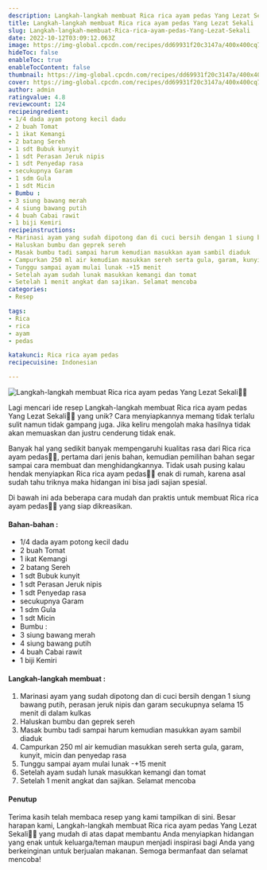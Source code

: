 ```yaml
---
description: Langkah-langkah membuat Rica rica ayam pedas Yang Lezat Sekali"
title: Langkah-langkah membuat Rica rica ayam pedas Yang Lezat Sekali
slug: Langkah-langkah-membuat-Rica-rica-ayam-pedas-Yang-Lezat-Sekali
date: 2022-10-12T03:09:12.063Z
image: https://img-global.cpcdn.com/recipes/dd69931f20c3147a/400x400cq70/photo.jpg
hideToc: false
enableToc: true
enableTocContent: false
thumbnail: https://img-global.cpcdn.com/recipes/dd69931f20c3147a/400x400cq70/photo.jpg
cover: https://img-global.cpcdn.com/recipes/dd69931f20c3147a/400x400cq70/photo.jpg
author: admin
ratingvalue: 4.8
reviewcount: 124
recipeingredient:
- 1/4 dada ayam potong kecil dadu
- 2 buah Tomat
- 1 ikat Kemangi
- 2 batang Sereh
- 1 sdt Bubuk kunyit
- 1 sdt Perasan Jeruk nipis
- 1 sdt Penyedap rasa
- secukupnya Garam
- 1 sdm Gula
- 1 sdt Micin
- Bumbu :
- 3 siung bawang merah
- 4 siung bawang putih
- 4 buah Cabai rawit
- 1 biji Kemiri
recipeinstructions:
- Marinasi ayam yang sudah dipotong dan di cuci bersih dengan 1 siung bawang putih, perasan jeruk nipis dan garam secukupnya selama 15 menit di dalam kulkas
- Haluskan bumbu dan geprek sereh
- Masak bumbu tadi sampai harum kemudian masukkan ayam sambil diaduk
- Campurkan 250 ml air kemudian masukkan sereh serta gula, garam, kunyit, micin dan penyedap rasa
- Tunggu sampai ayam mulai lunak -+15 menit
- Setelah ayam sudah lunak masukkan kemangi dan tomat
- Setelah 1 menit angkat dan sajikan. Selamat mencoba
categories:
- Resep

tags:
- Rica
- rica
- ayam
- pedas

katakunci: Rica rica ayam pedas
recipecuisine: Indonesian

---
```


![Langkah-langkah membuat Rica rica ayam pedas Yang Lezat Sekali👩‍🍳](https://img-global.cpcdn.com/recipes/dd69931f20c3147a/400x400cq70/photo.jpg)

Lagi mencari ide resep Langkah-langkah membuat Rica rica ayam pedas Yang Lezat Sekali👩‍🍳 yang unik? Cara menyiapkannya memang tidak terlalu sulit namun tidak gampang juga. Jika keliru mengolah maka hasilnya tidak akan memuaskan dan justru cenderung tidak enak.

Banyak hal yang sedikit banyak mempengaruhi kualitas rasa dari Rica rica ayam pedas👩‍🍳, pertama dari jenis bahan, kemudian pemilihan bahan segar sampai cara membuat dan menghidangkannya. Tidak usah pusing kalau hendak menyiapkan Rica rica ayam pedas👩‍🍳 enak di rumah, karena asal sudah tahu triknya maka hidangan ini bisa jadi sajian spesial.

Di bawah ini ada beberapa cara mudah dan praktis untuk membuat Rica rica ayam pedas👩‍🍳 yang siap dikreasikan.

<!--inarticleads1-->

#### Bahan-bahan :

- 1/4 dada ayam potong kecil dadu
- 2 buah Tomat
- 1 ikat Kemangi
- 2 batang Sereh
- 1 sdt Bubuk kunyit
- 1 sdt Perasan Jeruk nipis
- 1 sdt Penyedap rasa
- secukupnya Garam
- 1 sdm Gula
- 1 sdt Micin
- Bumbu :
- 3 siung bawang merah
- 4 siung bawang putih
- 4 buah Cabai rawit
- 1 biji Kemiri

<!--inarticleads2-->

#### Langkah-langkah membuat :

1. Marinasi ayam yang sudah dipotong dan di cuci bersih dengan 1 siung bawang putih, perasan jeruk nipis dan garam secukupnya selama 15 menit di dalam kulkas
1. Haluskan bumbu dan geprek sereh
1. Masak bumbu tadi sampai harum kemudian masukkan ayam sambil diaduk
1. Campurkan 250 ml air kemudian masukkan sereh serta gula, garam, kunyit, micin dan penyedap rasa
1. Tunggu sampai ayam mulai lunak -+15 menit
1. Setelah ayam sudah lunak masukkan kemangi dan tomat
1. Setelah 1 menit angkat dan sajikan. Selamat mencoba

#### Penutup

Terima kasih telah membaca resep yang kami tampilkan di sini. Besar harapan kami, Langkah-langkah membuat Rica rica ayam pedas Yang Lezat Sekali👩‍🍳 yang mudah di atas dapat membantu Anda menyiapkan hidangan yang enak untuk keluarga/teman maupun menjadi inspirasi bagi Anda yang berkeinginan untuk berjualan makanan. Semoga bermanfaat dan selamat mencoba!